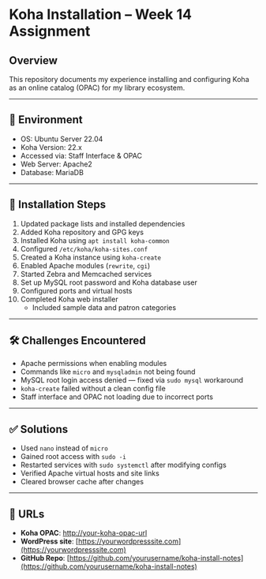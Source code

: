 # Koha Installation – Week 14 Assignment

## Overview
This repository documents my experience installing and configuring Koha as an online catalog (OPAC) for my library ecosystem.

---

## 🧰 Environment

- OS: Ubuntu Server 22.04
- Koha Version: 22.x
- Accessed via: Staff Interface & OPAC
- Web Server: Apache2
- Database: MariaDB

---

## 🔧 Installation Steps

1. Updated package lists and installed dependencies
2. Added Koha repository and GPG keys
3. Installed Koha using `apt install koha-common`
4. Configured `/etc/koha/koha-sites.conf`
5. Created a Koha instance using `koha-create`
6. Enabled Apache modules (`rewrite`, `cgi`)
7. Started Zebra and Memcached services
8. Set up MySQL root password and Koha database user
9. Configured ports and virtual hosts
10. Completed Koha web installer
    - Included sample data and patron categories

---

## 🛠️ Challenges Encountered

- Apache permissions when enabling modules
- Commands like `micro` and `mysqladmin` not being found
- MySQL root login access denied — fixed via `sudo mysql` workaround
- `koha-create` failed without a clean config file
- Staff interface and OPAC not loading due to incorrect ports

---

## ✅ Solutions

- Used `nano` instead of `micro`
- Gained root access with `sudo -i`
- Restarted services with `sudo systemctl` after modifying configs
- Verified Apache virtual hosts and site links
- Cleared browser cache after changes

---

## 🔗 URLs

- **Koha OPAC**: [http://your-koha-opac-url](http://your-koha-opac-url)
- **WordPress site**: [https://yourwordpresssite.com](https://yourwordpresssite.com)
- **GitHub Repo**: [https://github.com/yourusername/koha-install-notes](https://github.com/yourusername/koha-install-notes)

